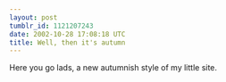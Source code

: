```yaml
---
layout: post
tumblr_id: 1121207243
date: 2002-10-28 17:08:18 UTC
title: Well, then it's autumn
---
```


Here you go lads, a new autumnish style of my little site.
